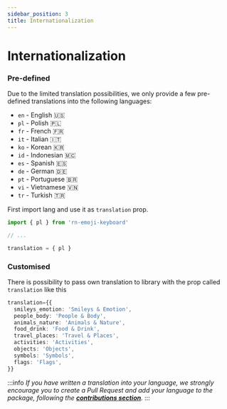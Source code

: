 ```yaml
---
sidebar_position: 3
title: Internationalization
---
```


# Internationalization

### Pre-defined

Due to the limited translation possibilities, we only provide a few pre-defined translations into the following languages:

- `en` - English 🇺🇸
- `pl` - Polish 🇵🇱
- `fr` - French 🇫🇷
- `it` - Italian 🇮🇹
- `ko` - Korean 🇰🇷
- `id` - Indonesian 🇲🇨
- `es` - Spanish 🇪🇸
- `de` - German 🇩🇪
- `pt` - Portuguese 🇧🇷
- `vi` - Vietnamese 🇻🇳
- `tr` - Turkish 🇹🇷

First import lang and use it as `translation` prop.

```ts
import { pl } from 'rn-emoji-keyboard'

// ...

translation = { pl }
```

### Customised

There is possibility to pass own translation to library with the prop called `translation` like this

```ts
translation={{
  smileys_emotion: 'Smileys & Emotion',
  people_body: 'People & Body',
  animals_nature: 'Animals & Nature',
  food_drink: 'Food & Drink',
  travel_places: 'Travel & Places',
  activities: 'Activities',
  objects: 'Objects',
  symbols: 'Symbols',
  flags: 'Flags',
}}
```

:::info
_If you have written a translation into your language, we strongly encourage you to create a Pull Request and add your language to the package, following the [**contributions section**](/docs/contributions/translations)._
:::

